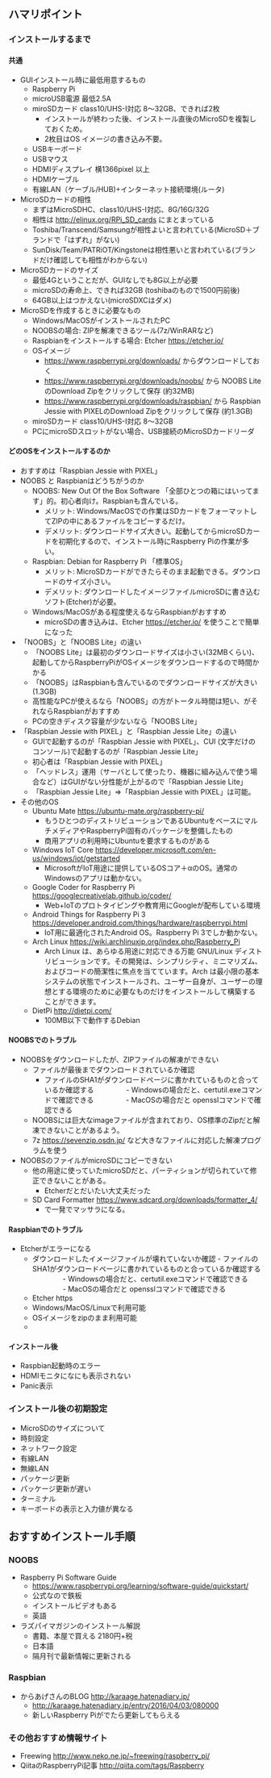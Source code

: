 ## ハマリポイント
### インストールするまで
#### 共通
 - GUIインストール時に最低用意するもの
     - Raspberry Pi
     - microUSB電源 最低2.5A
     - miroSDカード class10/UHS-I対応 8～32GB、できれば2枚
         - インストールが終わった後、インストール直後のMicroSDを複製しておくため。
         - 2枚目はOS イメージの書き込み不要。
     - USBキーボード 
     - USBマウス
     - HDMIディスプレイ 横1366pixel 以上
     - HDMIケーブル
     - 有線LAN（ケーブル/HUB)+インターネット接続環境(ルータ)
 - MicroSDカードの相性
     - まずはMicroSDHC、class10/UHS-I対応、8G/16G/32G
     - 相性は http://elinux.org/RPi_SD_cards にまとまっている
     - Toshiba/Transcend/Samsungが相性よいと言われている(MicroSD＋ブランドで「はずれ」がない)
     - SunDisk/Team/PATRiOT/Kingstoneは相性悪いと言われている(ブランドだけ確認しても相性がわからない)
 - MicroSDカードのサイズ
     - 最低4Gということだが、GUIなしでも8G以上が必要
     - microSDの寿命上、できれば32GB (toshibaのもので1500円前後)
     - 64GB以上はつかえない(microSDXCはダメ)
 - MicroSDを作成するときに必要なもの
     - Windows/MacOSがインストールされたPC
     - NOOBSの場合: ZIPを解凍できるツール(7z/WinRARなど)
     - Raspbianをインストールする場合: Etcher https://etcher.io/ 
     - OSイメージ
         - https://www.raspberrypi.org/downloads/ からダウンロードしておく
         - https://www.raspberrypi.org/downloads/noobs/ から NOOBS LiteのDownload Zipをクリックして保存 (約32MB)
         - https://www.raspberrypi.org/downloads/raspbian/ から Raspbian Jessie with PIXELのDownload Zipをクリックして保存 (約1.3GB)
     - miroSDカード class10/UHS-I対応 8～32GB
     - PCにmicroSDスロットがない場合、USB接続のMicroSDカードリーダ

#### どのOSをインストールするのか
 - おすすめは「Raspbian Jessie with PIXEL」
 - NOOBS と Raspbianはどうちがうのか
     - NOOBS: New Out Of the Box Software 「全部ひとつの箱にはいってます」的。初心者向け。Raspbianも含んでいる。
         - メリット: Windows/MacOSでの作業はSDカードをフォーマットしてZIPの中にあるファイルをコピーするだけ。
         - デメリット: ダウンロードサイズ大きい。起動してからmicroSDカードを初期化するので、インストール時にRaspberry Piの作業が多い。
     - Raspbian: Debian for Raspberry Pi  「標準OS」
         - メリット: MicroSDカードができたらそのまま起動できる。ダウンロードのサイズ小さい。
         - デメリット: ダウンロードしたイメージファイルmicroSDに書き込むソフト(Etcher)が必要。
     - Windows/MacOSがある程度使えるならRaspbianがおすすめ
         - microSDの書き込みは、Etcher https://etcher.io/ を使うことで簡単になった
 - 「NOOBS」と「NOOBS Lite」の違い
     - 「NOOBS Lite」は最初のダウンロードサイズは小さい(32MBくらい)、起動してからRaspberryPiがOSイメージをダウンロードするので時間かかる
     - 「NOOBS」はRaspbianも含んでいるのでダウンロードサイズが大きい(1.3GB)
     - 高性能なPCが使えるなら「NOOBS」の方がトータル時間は短い、がそれならRaspbianがおすすめ
     - PCの空きディスク容量が少ないなら「NOOBS Lite」
 - 「Raspbian Jessie with PIXEL」と「Raspbian Jessie Lite」の違い
     - GUIで起動するのが「Raspbian Jessie with PIXEL」、CUI (文字だけのコンソール)で起動するのが「Raspbian Jessie Lite」
     - 初心者は「Raspbian Jessie with PIXEL」
     - 「ヘッドレス」運用（サーバとして使ったり、機器に組み込んで使う場合など）はGUIがない分性能が上がるので「Raspbian Jessie Lite」
     - 「Raspbian Jessie Lite」⇒「Raspbian Jessie with PIXEL」は可能。
 - その他のOS
     - Ubuntu Mate https://ubuntu-mate.org/raspberry-pi/
         - もうひとつのディストリビューションであるUbuntuをベースにマルチメディアやRaspberryPi固有のパッケージを整備したもの
         - 商用アプリの利用時にUbuntuを要求するものがある
     - Windows IoT Core https://developer.microsoft.com/en-us/windows/iot/getstarted
         - MicrosoftがIoT用途に提供しているOSコア＋αのOS。通常のWindowsのアプリは動かない。
     - Google Coder for Raspberry Pi https://googlecreativelab.github.io/coder/
         - Web+IoTのプロトタイピングや教育用にGoogleが配布している環境
     - Android Things for Raspberry Pi 3 https://developer.android.com/things/hardware/raspberrypi.html
         - IoT用に最適化されたAndroid OS。Raspberry Pi 3でしか動かない。
     - Arch Linux https://wiki.archlinuxjp.org/index.php/Raspberry_Pi
         - Arch Linux は、あらゆる用途に対応できる万能 GNU/Linux ディストリビューションです。その開発は、シンプリシティ、ミニマリズム、およびコードの簡潔性に焦点を当てています。Arch は最小限の基本システムの状態でインストールされ、ユーザー自身が、ユーザーの理想とする環境のために必要なものだけをインストールして構築することができます。
     - DietPi http://dietpi.com/ 
         - 100MB以下で動作するDebian

#### NOOBSでのトラブル
 - NOOBSをダウンロードしたが、ZIPファイルの解凍ができない
     - ファイルが最後までダウンロードされているか確認
         - ファイルのSHA1がダウンロードページに書かれているものと合っているか確認する
　　　　         - Windowsの場合だと、certutil.exeコマンドで確認できる
       　　　　  - MacOSの場合だと opensslコマンドで確認できる
     - NOOBSには巨大なimageファイルが含まれており、OS標準のZipだと解凍できないことがあるよう。
     - 7z https://sevenzip.osdn.jp/ など大きなファイルに対応した解凍プログラムを使う
 - NOOBSのファイルがmicroSDにコピーできない
     - 他の用途に使っていたmicroSDだと、パーティションが切られていて修正できないことがある。
         - Etcherだとだいたい大丈夫だった
     - SD Card Formatter https://www.sdcard.org/downloads/formatter_4/ 
         - で一発でマッサラになる。
         
#### Raspbianでのトラブル
 - Etcherがエラーになる
     - ダウンロードしたイメージファイルが壊れていないか確認
              - ファイルのSHA1がダウンロードページに書かれているものと合っているか確認する
　　　　         - Windowsの場合だと、certutil.exeコマンドで確認できる
       　　　　  - MacOSの場合だと opensslコマンドで確認できる
     - Etcher https
     - Windows/MacOS/Linuxで利用可能
     - OSイメージをzipのまま利用可能
     - 

#### インストール後
 - Raspbian起動時のエラー
  - HDMIモニタになにも表示されない
  - Panic表示
 
### インストール後の初期設定
 - MicroSDのサイズについて
 - 時刻設定
 - ネットワーク設定
  - 有線LAN
  - 無線LAN
 - パッケージ更新
 - パッケージ更新が遅い
 - ターミナル
  - キーボードの表示と入力値が異なる
 
## おすすめインストール手順
### NOOBS
 - Raspberry Pi Software Guide
     - https://www.raspberrypi.org/learning/software-guide/quickstart/
     - 公式なので鉄板
     - インストールビデオもある
     - 英語
 - ラズパイマガジンのインストール解説
     - 書籍、本屋で買える 2180円+税
     - 日本語
     - 隔月刊で最新情報に更新される
     
### Raspbian
 - からあげさんのBLOG http://karaage.hatenadiary.jp/ 
     - http://karaage.hatenadiary.jp/entry/2016/04/03/080000
     - 新しいRaspberry Piがでたら更新してもらえる

### その他おすすめ情報サイト
 - Freewing http://www.neko.ne.jp/~freewing/raspberry_pi/
 - QiitaのRaspberryPi記事 http://qiita.com/tags/Raspberry
 
